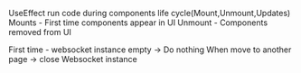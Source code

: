 UseEffect run code during components life cycle(Mount,Unmount,Updates)
Mounts - First time components appear in UI
Unmount - Components removed from UI

First time - websocket instance empty -> Do nothing
When move to another page -> close Websocket instance